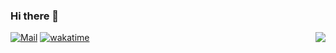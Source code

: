 ### Hi there 👋

<a href="https://github.com/tfx2001"><img align='right' src="https://github-readme-stats.vercel.app/api?username=tfx2001&show_icons=true"></a>

[![Mail](https://img.shields.io/badge/Email-tfx2001@outlook.com-blue?style=flat&logo=mail.ru)](mailto:tfx2001@outlook.com) [![wakatime](https://wakatime.com/badge/user/bff35e8b-7f74-4f2b-984c-3d397d095ae5.svg)](https://wakatime.com/@bff35e8b-7f74-4f2b-984c-3d397d095ae5)
